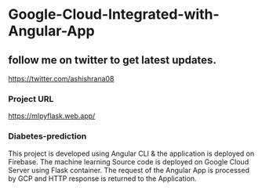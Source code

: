 # Google-Cloud-Integrated-with-Angular-App
## follow me on twitter to get latest updates.
https://twitter.com/ashishrana08

### Project URL
https://mlpyflask.web.app/

### Diabetes-prediction
This project is developed using Angular CLI & the application is deployed on Firebase.
The machine learning Source code is deployed on Google Cloud Server using Flask container.
The request of the Angular App is processed by GCP and HTTP response is returned to the Application.   


